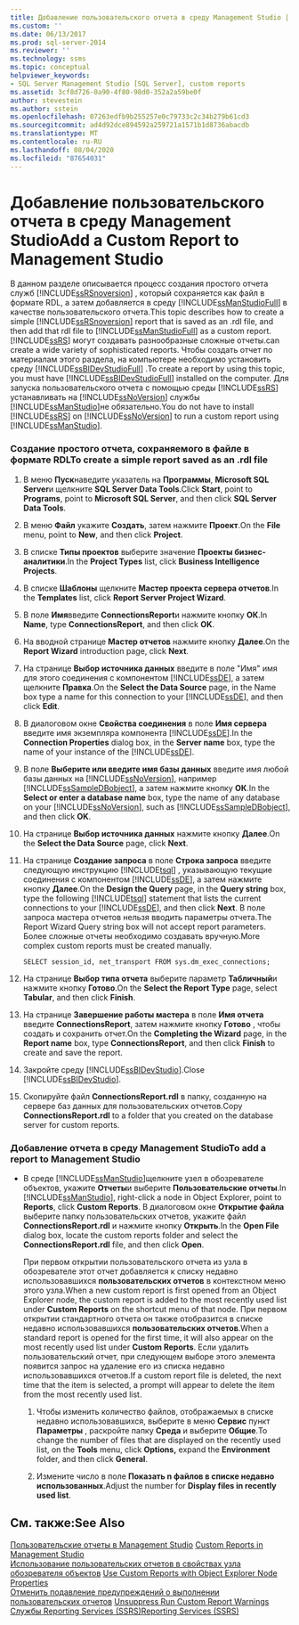 ```yaml
---
title: Добавление пользовательского отчета в среду Management Studio | Документация Майкрософт
ms.custom: ''
ms.date: 06/13/2017
ms.prod: sql-server-2014
ms.reviewer: ''
ms.technology: ssms
ms.topic: conceptual
helpviewer_keywords:
- SQL Server Management Studio [SQL Server], custom reports
ms.assetid: 3cf8d726-0a90-4f80-98d0-352a2a59be0f
author: stevestein
ms.author: sstein
ms.openlocfilehash: 07263edfb9b255257e0c79733c2c34b279b61cd3
ms.sourcegitcommit: ad4d92dce894592a259721a1571b1d8736abacdb
ms.translationtype: MT
ms.contentlocale: ru-RU
ms.lasthandoff: 08/04/2020
ms.locfileid: "87654031"
---
```

# <a name="add-a-custom-report-to-management-studio"></a><span data-ttu-id="87a90-102">Добавление пользовательского отчета в среду Management Studio</span><span class="sxs-lookup"><span data-stu-id="87a90-102">Add a Custom Report to Management Studio</span></span>
  <span data-ttu-id="87a90-103">В данном разделе описывается процесс создания простого отчета служб [!INCLUDE[ssRSnoversion](../../includes/ssrsnoversion-md.md)] , который сохраняется как файл в формате RDL, а затем добавляется в среду [!INCLUDE[ssManStudioFull](../../includes/ssmanstudiofull-md.md)] в качестве пользовательского отчета.</span><span class="sxs-lookup"><span data-stu-id="87a90-103">This topic describes how to create a simple [!INCLUDE[ssRSnoversion](../../includes/ssrsnoversion-md.md)] report that is saved as an .rdl file, and then add that rdl file to [!INCLUDE[ssManStudioFull](../../includes/ssmanstudiofull-md.md)] as a custom report.</span></span> [!INCLUDE[ssRS](../../includes/ssrs.md)] <span data-ttu-id="87a90-104">могут создавать разнообразные сложные отчеты.</span><span class="sxs-lookup"><span data-stu-id="87a90-104">can create a wide variety of sophisticated reports.</span></span> <span data-ttu-id="87a90-105">Чтобы создать отчет по материалам этого раздела, на компьютере необходимо установить среду [!INCLUDE[ssBIDevStudioFull](../../includes/ssbidevstudiofull-md.md)] .</span><span class="sxs-lookup"><span data-stu-id="87a90-105">To create a report by using this topic, you must have [!INCLUDE[ssBIDevStudioFull](../../includes/ssbidevstudiofull-md.md)] installed on the computer.</span></span> <span data-ttu-id="87a90-106">Для запуска пользовательского отчета с помощью среды [!INCLUDE[ssRS](../../includes/ssrs.md)] устанавливать на [!INCLUDE[ssNoVersion](../../includes/ssnoversion-md.md)] службы [!INCLUDE[ssManStudio](../../includes/ssmanstudio-md.md)]не обязательно.</span><span class="sxs-lookup"><span data-stu-id="87a90-106">You do not have to install [!INCLUDE[ssRS](../../includes/ssrs.md)] on [!INCLUDE[ssNoVersion](../../includes/ssnoversion-md.md)] to run a custom report using [!INCLUDE[ssManStudio](../../includes/ssmanstudio-md.md)].</span></span>  
  
  
### <a name="to-create-a-simple-report-saved-as-an-rdl-file"></a><span data-ttu-id="87a90-107">Создание простого отчета, сохраняемого в файле в формате RDL</span><span class="sxs-lookup"><span data-stu-id="87a90-107">To create a simple report saved as an .rdl file</span></span>  
  
1.  <span data-ttu-id="87a90-108">В меню **Пуск**наведите указатель на **Программы**, **Microsoft SQL Server**и щелкните **SQL Server Data Tools**.</span><span class="sxs-lookup"><span data-stu-id="87a90-108">Click **Start**, point to **Programs**, point to **Microsoft SQL Server**, and then click **SQL Server Data Tools**.</span></span>  
  
2.  <span data-ttu-id="87a90-109">В меню **Файл** укажите **Создать**, затем нажмите **Проект**.</span><span class="sxs-lookup"><span data-stu-id="87a90-109">On the **File** menu, point to **New**, and then click **Project**.</span></span>  
  
3.  <span data-ttu-id="87a90-110">В списке **Типы проектов** выберите значение **Проекты бизнес-аналитики**.</span><span class="sxs-lookup"><span data-stu-id="87a90-110">In the **Project Types** list, click **Business Intelligence Projects**.</span></span>  
  
4.  <span data-ttu-id="87a90-111">В списке **Шаблоны** щелкните **Мастер проекта сервера отчетов**.</span><span class="sxs-lookup"><span data-stu-id="87a90-111">In the **Templates** list, click **Report Server Project Wizard**.</span></span>  
  
5.  <span data-ttu-id="87a90-112">В поле **Имя**введите **ConnectionsReport**и нажмите кнопку **ОК**.</span><span class="sxs-lookup"><span data-stu-id="87a90-112">In **Name**, type **ConnectionsReport**, and then click **OK**.</span></span>  
  
6.  <span data-ttu-id="87a90-113">На вводной странице **Мастер отчетов** нажмите кнопку **Далее**.</span><span class="sxs-lookup"><span data-stu-id="87a90-113">On the **Report Wizard** introduction page, click **Next**.</span></span>  
  
7.  <span data-ttu-id="87a90-114">На странице **Выбор источника данных** введите в поле "Имя" имя для этого соединения с компонентом [!INCLUDE[ssDE](../../includes/ssde-md.md)], а затем щелкните **Правка**.</span><span class="sxs-lookup"><span data-stu-id="87a90-114">On the **Select the Data Source** page, in the Name box type a name for this connection to your [!INCLUDE[ssDE](../../includes/ssde-md.md)], and then click **Edit**.</span></span>  
  
8.  <span data-ttu-id="87a90-115">В диалоговом окне **Свойства соединения** в поле **Имя сервера** введите имя экземпляра компонента [!INCLUDE[ssDE](../../includes/ssde-md.md)].</span><span class="sxs-lookup"><span data-stu-id="87a90-115">In the **Connection Properties** dialog box, in the **Server name** box, type the name of your instance of the [!INCLUDE[ssDE](../../includes/ssde-md.md)].</span></span>  
  
9. <span data-ttu-id="87a90-116">В поле **Выберите или введите имя базы данных** введите имя любой базы данных на [!INCLUDE[ssNoVersion](../../includes/ssnoversion-md.md)], например [!INCLUDE[ssSampleDBobject](../../includes/sssampledbobject-md.md)], а затем нажмите кнопку **ОК**.</span><span class="sxs-lookup"><span data-stu-id="87a90-116">In the **Select or enter a database name** box, type the name of any database on your [!INCLUDE[ssNoVersion](../../includes/ssnoversion-md.md)], such as [!INCLUDE[ssSampleDBobject](../../includes/sssampledbobject-md.md)], and then click **OK**.</span></span>  
  
10. <span data-ttu-id="87a90-117">На странице **Выбор источника данных** нажмите кнопку **Далее**.</span><span class="sxs-lookup"><span data-stu-id="87a90-117">On the **Select the Data Source** page, click **Next**.</span></span>  
  
11. <span data-ttu-id="87a90-118">На странице **Создание запроса** в поле **Строка запроса** введите следующую инструкцию [!INCLUDE[tsql](../../includes/tsql-md.md)] , указывающую текущие соединения с компонентом [!INCLUDE[ssDE](../../includes/ssde-md.md)], а затем нажмите кнопку **Далее**.</span><span class="sxs-lookup"><span data-stu-id="87a90-118">On the **Design the Query** page, in the **Query string** box, type the following [!INCLUDE[tsql](../../includes/tsql-md.md)] statement that lists the current connections to your [!INCLUDE[ssDE](../../includes/ssde-md.md)], and then click **Next**.</span></span> <span data-ttu-id="87a90-119">В поле запроса мастера отчетов нельзя вводить параметры отчета.</span><span class="sxs-lookup"><span data-stu-id="87a90-119">The Report Wizard Query string box will not accept report parameters.</span></span> <span data-ttu-id="87a90-120">Более сложные отчеты необходимо создавать вручную.</span><span class="sxs-lookup"><span data-stu-id="87a90-120">More complex custom reports must be created manually.</span></span>  
  
     `SELECT session_id, net_transport FROM sys.dm_exec_connections;`  
  
12. <span data-ttu-id="87a90-121">На странице **Выбор типа отчета** выберите параметр **Табличный**и нажмите кнопку **Готово**.</span><span class="sxs-lookup"><span data-stu-id="87a90-121">On the **Select the Report Type** page, select **Tabular**, and then click **Finish**.</span></span>  
  
13. <span data-ttu-id="87a90-122">На странице **Завершение работы мастера** в поле **Имя отчета** введите **ConnectionsReport**, затем нажмите кнопку **Готово** , чтобы создать и сохранить отчет.</span><span class="sxs-lookup"><span data-stu-id="87a90-122">On the **Completing the Wizard** page, in the **Report name** box, type **ConnectionsReport**, and then click **Finish** to create and save the report.</span></span>  
  
14. <span data-ttu-id="87a90-123">Закройте среду [!INCLUDE[ssBIDevStudio](../../includes/ssbidevstudio-md.md)].</span><span class="sxs-lookup"><span data-stu-id="87a90-123">Close [!INCLUDE[ssBIDevStudio](../../includes/ssbidevstudio-md.md)].</span></span>  
  
15. <span data-ttu-id="87a90-124">Скопируйте файл **ConnectionsReport.rdl** в папку, созданную на сервере баз данных для пользовательских отчетов.</span><span class="sxs-lookup"><span data-stu-id="87a90-124">Copy **ConnectionsReport.rdl** to a folder that you created on the database server for custom reports.</span></span>  
  
### <a name="to-add-a-report-to-management-studio"></a><span data-ttu-id="87a90-125">Добавление отчета в среду Management Studio</span><span class="sxs-lookup"><span data-stu-id="87a90-125">To add a report to Management Studio</span></span>  
  
-   <span data-ttu-id="87a90-126">В среде [!INCLUDE[ssManStudio](../../includes/ssmanstudio-md.md)]щелкните узел в обозревателе объектов, укажите **Отчеты**и выберите **Пользовательские отчеты**.</span><span class="sxs-lookup"><span data-stu-id="87a90-126">In [!INCLUDE[ssManStudio](../../includes/ssmanstudio-md.md)], right-click a node in Object Explorer, point to **Reports**, click **Custom Reports**.</span></span> <span data-ttu-id="87a90-127">В диалоговом окне **Открытие файла** выберите папку пользовательских отчетов, укажите файл **ConnectionsReport.rdl** и нажмите кнопку **Открыть**.</span><span class="sxs-lookup"><span data-stu-id="87a90-127">In the **Open File** dialog box, locate the custom reports folder and select the **ConnectionsReport.rdl** file, and then click **Open**.</span></span>  
  
     <span data-ttu-id="87a90-128">При первом открытии пользовательского отчета из узла в обозревателе этот отчет добавляется к списку недавно использовавшихся **пользовательских отчетов** в контекстном меню этого узла.</span><span class="sxs-lookup"><span data-stu-id="87a90-128">When a new custom report is first opened from an Object Explorer node, the custom report is added to the most recently used list under **Custom Reports** on the shortcut menu of that node.</span></span> <span data-ttu-id="87a90-129">При первом открытии стандартного отчета он также отобразится в списке недавно использовавшихся **пользовательских отчетов**.</span><span class="sxs-lookup"><span data-stu-id="87a90-129">When a standard report is opened for the first time, it will also appear on the most recently used list under **Custom Reports**.</span></span> <span data-ttu-id="87a90-130">Если удалить пользовательский отчет, при следующем выборе этого элемента появится запрос на удаление его из списка недавно использовавшихся отчетов.</span><span class="sxs-lookup"><span data-stu-id="87a90-130">If a custom report file is deleted, the next time that the item is selected, a prompt will appear to delete the item from the most recently used list.</span></span>  
  
    1.  <span data-ttu-id="87a90-131">Чтобы изменить количество файлов, отображаемых в списке недавно использовавшихся, выберите в меню **Сервис** пункт **Параметры** , раскройте папку **Среда** и выберите **Общие**.</span><span class="sxs-lookup"><span data-stu-id="87a90-131">To change the number of files that are displayed on the recently used list, on the **Tools** menu, click **Options,** expand the **Environment** folder, and then click **General**.</span></span>  
  
    2.  <span data-ttu-id="87a90-132">Измените число в поле **Показать n файлов в списке недавно использованных**.</span><span class="sxs-lookup"><span data-stu-id="87a90-132">Adjust the number for **Display files in recently used list**.</span></span>  
  
## <a name="see-also"></a><span data-ttu-id="87a90-133">См. также:</span><span class="sxs-lookup"><span data-stu-id="87a90-133">See Also</span></span>  
 <span data-ttu-id="87a90-134">[Пользовательские отчеты в Management Studio](custom-reports-in-management-studio.md) </span><span class="sxs-lookup"><span data-stu-id="87a90-134">[Custom Reports in Management Studio](custom-reports-in-management-studio.md) </span></span>  
 <span data-ttu-id="87a90-135">[Использование пользовательских отчетов в свойствах узла обозревателя объектов](use-custom-reports-with-object-explorer-node-properties.md) </span><span class="sxs-lookup"><span data-stu-id="87a90-135">[Use Custom Reports with Object Explorer Node Properties](use-custom-reports-with-object-explorer-node-properties.md) </span></span>  
 <span data-ttu-id="87a90-136">[Отменить подавление предупреждений о выполнении пользовательских отчетов](unsuppress-run-custom-report-warnings.md) </span><span class="sxs-lookup"><span data-stu-id="87a90-136">[Unsuppress Run Custom Report Warnings](unsuppress-run-custom-report-warnings.md) </span></span>  
 [<span data-ttu-id="87a90-137">Службы Reporting Services (SSRS)</span><span class="sxs-lookup"><span data-stu-id="87a90-137">Reporting Services &#40;SSRS&#41;</span></span>](../../reporting-services/create-deploy-and-manage-mobile-and-paginated-reports.md)  
  
  
